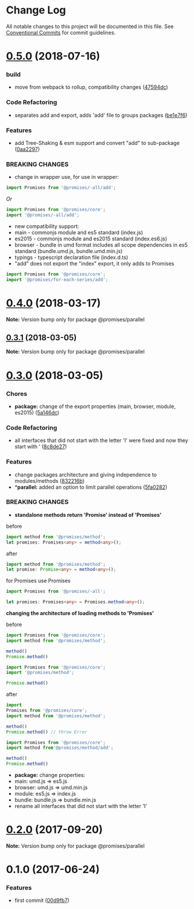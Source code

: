 # Change Log

All notable changes to this project will be documented in this file.
See [Conventional Commits](https://conventionalcommits.org) for commit guidelines.

<a name="0.5.0"></a>
# [0.5.0](https://github.com/yisraelx/promises/compare/v0.4.0...v0.5.0) (2018-07-16)


### build

* move from webpack to rollup, compatibility changes ([47594dc](https://github.com/yisraelx/promises/commit/47594dc))


### Code Refactoring

* separates add and export, adds 'add' file to groups packages ([be1e7f6](https://github.com/yisraelx/promises/commit/be1e7f6))


### Features

* add Tree-Shaking & esm support and convert "add" to sub-package ([0aa2297](https://github.com/yisraelx/promises/commit/0aa2297))


### BREAKING CHANGES

* change in wrapper use, for use in wrapper:
```typescript
import Promises from '@promises/-all/add';
```
*Or*
```typescript
import Promises from '@promises/core';
import '@promises/-all/add';
```
* new compatibility support:
* main - commonjs module and es5 standard (index.js)
* es2015 - commonjs module and es2015 standard (index.es6.js)
* browser - bundle in umd format includes all scope dependencies in es5 standard (bundle.umd.js, bundle.umd.min.js)
* typings - typescript declaration file (index.d.ts)
* "add" does not export the "index" export, it only adds to Promises
```ts
import Promises from '@promises/core';
import '@promises/for-each-series/add';
```




<a name="0.4.0"></a>
# [0.4.0](https://github.com/yisraelx/promises/compare/v0.3.1...v0.4.0) (2018-03-17)




**Note:** Version bump only for package @promises/parallel

<a name="0.3.1"></a>
## [0.3.1](https://github.com/yisraelx/promises/compare/v0.3.0...v0.3.1) (2018-03-05)




**Note:** Version bump only for package @promises/parallel

<a name="0.3.0"></a>
# [0.3.0](https://github.com/yisraelx/promises/compare/v0.2.0...v0.3.0) (2018-03-05)


### Chores

* **package:** change of the export properties (main, browser, module, es2015) ([5a146dc](https://github.com/yisraelx/promises/commit/5a146dc))


### Code Refactoring

* all interfaces that did not start with the letter 'I' were fixed and now they start with ' ([8c8de27](https://github.com/yisraelx/promises/commit/8c8de27))


### Features

* change packages architecture and giving independence to modules/methods ([832216b](https://github.com/yisraelx/promises/commit/832216b))
* ***parallel:** added an option to limit parallel operations ([5fa0282](https://github.com/yisraelx/promises/commit/5fa0282))


### BREAKING CHANGES

* **standalone methods return 'Promise' instead of 'Promises'**

before
```ts
import method from '@promises/method';
let promises: Promises<any> = method<any>();
```

after
```ts
import method from '@promises/method';
let promise: Promise<any> = method<any>();
```

for Promises use Promises
```ts
import Promises from '@promises/-all';

let promises: Promises<any> = Promises.method<any>();
```
**changing the architecture of loading methods to 'Promises'**

before
```ts
import Promises from '@promises/core';
import method from '@promises/method';

method()
Promise.method()
```
```ts
import Promises from '@promises/core';
import '@promises/method';

Promise.method()
```

after
```ts
import
Promises from '@promises/core';
import method from '@promises/method';

method()
Promise.method() // throw Error
```
```ts
import Promises from '@promises/core';
import method from'@promises/method/add';

method()
Promise.method()
```
* **package:** change properties:
* main: umd.js => es5.js
* browser: umd.js => umd.min.js
* module: es5.js => index.js
* bundle: bundle.js => bundle.min.js
* rename all interfaces that did not start with the letter 'I'




<a name="0.2.0"></a>
# [0.2.0](https://github.com/yisraelx/promises/compare/v0.1.0...v0.2.0) (2017-09-20)




**Note:** Version bump only for package @promises/parallel

<a name="0.1.0"></a>
# 0.1.0 (2017-06-24)


### Features

* first commit ([00d9fb7](https://github.com/yisraelx/promises/commit/00d9fb7))
